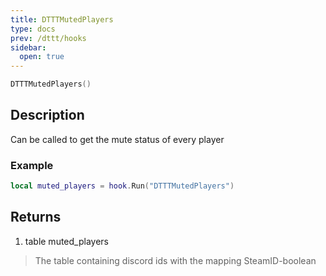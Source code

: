 ```yaml
---
title: DTTTMutedPlayers
type: docs
prev: /dttt/hooks
sidebar:
  open: true
---
```


```lua
DTTTMutedPlayers()
```

## Description
Can be called to get the mute status of every player

### Example
```lua
local muted_players = hook.Run("DTTTMutedPlayers")
```

## Returns
1. table muted_players
> The table containing discord ids with the mapping SteamID-boolean